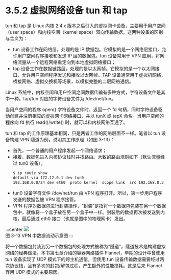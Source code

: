 # 3.5.2 虚拟网络设备 tun 和 tap

tun 和 tap 是 Linux 内核 2.4.x 版本之后引入的虚拟网卡设备，主要用于用户空间（user space）和内核空间（kernel space）双向传输数据。这两种设备的区别与含义为：
- tun 设备工作在网络层，处理的是 IP 数据包。它模拟的是一个网络层接口，允许用户空间程序接收和发送 IP 层的数据包。tun 设备常用于 VPN 应用，将网络流量从一个远程网络重定向到本地虚拟网络接口；
- tap 设备工作在数据链路层，处理的是以太网帧。它模拟的是一个以太网接口，允许用户空间程序发送和接收以太网帧。TAP 设备通常用于虚拟机网络、桥接网络、虚拟交换机等场景，以模拟完整的二层网络通信。


Linux 系统中，内核空间和用户空间之间数据传输有多种方式，字符设备文件是其中一种。tap/tun 对应的字符设备文件为 /dev/net/tun。

当用户空间的程序 open() 字符设备文件时，返回一个 fd 句柄，同时字符设备驱动创建并注册相应的虚拟网卡网络接口，并以 tunX 或 tapX 命名。当用户空间的程序向 fd 执行 read()/write() 时，就可以和内核网络互通了。

tun 和 tap 的工作原理基本相同，只是两者工作的网络层面不一样。笔者以 tun 设备构建 VPN 隧道为例，说明其工作原理（如图 3-13）：
- 首先，一个普通的用户程序发起一个网络请求；
- 接着，数据包进入内核协议栈时并找路由。大致的路由规则如下（默认流量经过 tun0 设备）。
	```bash
	$ ip route show
	default via 172.12.0.1 dev tun0
	192.168.0.0/24 dev eth0  proto kernel  scope link  src 192.168.0.3
	```
- tun0 设备字符文件 /dev/net/tun 由 VPN 程序打开。所以，第一步用户程序发送的数据包被 VPN 程序接管。
- VPN 程序对数据包进行封装操作，“封装”是指将一个数据包包装在另一个数据包中，就像将一个盒子放在另一个盒子中一样。封装后的数据再次被发送到内核，最后通过 eth0 接口（也就是图中的物理网卡）发出。

:::center
  ![](../assets/tun.svg)<br/>
 图 3-13 VPN 中数据流动示意图
:::

将一个数据包封装到另一个数据包的处理方式被称为“隧道”，隧道技术是构建虚拟网络的经典做法。本书第七章介绍的容器网络插件 Flannel，早期的设计中曾使用 tun 设备实现了 UDP 模式下的跨主机通信，但使用 tun 设备传输数据需要经过两次协议栈，且有多次的封包/解包过程，产生额外的性能损耗。这是后来 Flannel 弃用 UDP 模式的主要原因。
